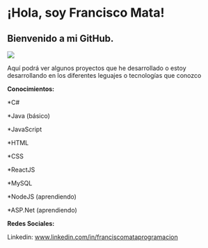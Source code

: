 # ¡Hola, soy Francisco Mata!
## Bienvenido a mi GitHub.

![](https://4.bp.blogspot.com/-W7l7-YMEmLg/WfJ1SO_02_I/AAAAAAAAB7k/gW-QVpN-yWcwyYeR5mnKE53S-4E2KYJ2ACLcBGAs/s1600/giphy.gif)

Aquí podrá ver algunos proyectos que he desarrollado o estoy desarrollando en los diferentes leguajes o tecnologías que conozco

**Conocimientos:**

*C# 

*Java (básico) 

*JavaScript 

*HTML 

*CSS 

*ReactJS 

*MySQL

*NodeJS (aprendiendo) 

*ASP.Net (aprendiendo) 


**Redes Sociales:**

Linkedin: www.linkedin.com/in/franciscomataprogramacion


